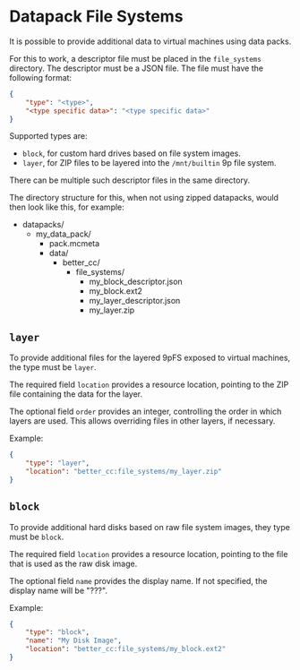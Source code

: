 # Datapack File Systems

It is possible to provide additional data to virtual machines using data packs.

For this to work, a descriptor file must be placed in the `file_systems` directory. The descriptor must be a JSON file.
The file must have the following format:

```json
{
    "type": "<type>",
    "<type specific data>": "<type specific data>"
}
```

Supported types are:

- `block`, for custom hard drives based on file system images.
- `layer`, for ZIP files to be layered into the `/mnt/builtin` 9p file system.

There can be multiple such descriptor files in the same directory.

The directory structure for this, when not using zipped datapacks, would then look like this, for example:

- datapacks/
    - my_data_pack/
        - pack.mcmeta
        - data/
            - better_cc/
                - file_systems/
                    - my_block_descriptor.json
                    - my_block.ext2
                    - my_layer_descriptor.json
                    - my_layer.zip

## `layer`

To provide additional files for the layered 9pFS exposed to virtual machines, the type must be `layer`.

The required field `location` provides a resource location, pointing to the ZIP file containing the data for the layer.

The optional field `order` provides an integer, controlling the order in which layers are used. This allows overriding
files in other layers, if necessary.

Example:

```json
{
    "type": "layer",
    "location": "better_cc:file_systems/my_layer.zip"
}
```

## `block`

To provide additional hard disks based on raw file system images, they type must be `block`.

The required field `location` provides a resource location, pointing to the file that is used as the raw disk image.

The optional field `name` provides the display name. If not specified, the display name will be "???".

Example:

```json
{
    "type": "block",
    "name": "My Disk Image",
    "location": "better_cc:file_systems/my_block.ext2"
}
```
